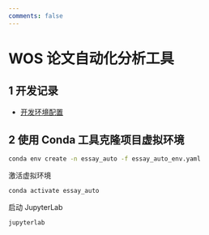 ```yaml
---
comments: false
---
```


# WOS 论文自动化分析工具

## 1 开发记录

- [开发环境配置](./Dev/00setup.md)

## 2 使用 Conda 工具克隆项目虚拟环境

```sh
conda env create -n essay_auto -f essay_auto_env.yaml
```

激活虚拟环境

```sh
conda activate essay_auto
```

启动 JupyterLab

```sh
jupyterlab
```
